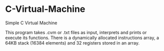 # C-Virtual-Machine
Simple C Virtual Machine

This program takes .cvm or .txt files as input, interprets and prints or execute its functions. 
There is a dynamically allocated instructions array, a 64KB stack (16384 elements) and 32 registers stored in an array.
